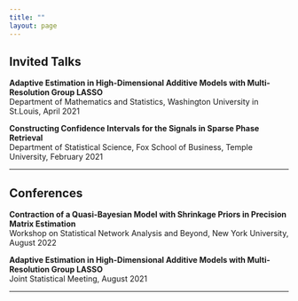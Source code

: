 ```yaml
---
title: ""
layout: page
---
```



## Invited Talks

<p> <strong>Adaptive Estimation in High-Dimensional Additive Models with Multi-Resolution Group LASSO</strong> <br>
    Department of Mathematics and Statistics, Washington University in St.Louis, April 2021 </p>
<p> </p> 

<p> <strong>Constructing Confidence Intervals for the Signals in Sparse Phase Retrieval</strong> <br>
    Department of Statistical Science, Fox School of Business, Temple University, February 2021 </p>
<hr> 


## Conferences

<p> <strong>Contraction of a Quasi-Bayesian Model with Shrinkage Priors in Precision Matrix Estimation</strong> <br>
    Workshop on Statistical Network Analysis and Beyond, New York University, August 2022 </p>
<p> </p> 

<p> <strong>Adaptive Estimation in High-Dimensional Additive Models with Multi-Resolution Group LASSO</strong> <br>
    Joint Statistical Meeting, August 2021 </p>
<hr> 
